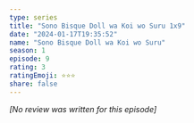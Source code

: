 ```yaml
---
type: series
title: "Sono Bisque Doll wa Koi wo Suru 1x9"
date: "2024-01-17T19:35:52"
name: "Sono Bisque Doll wa Koi wo Suru"
season: 1
episode: 9
rating: 3
ratingEmoji: ⭐️⭐️⭐️
share: false
---
```


*[No review was written for this episode]*
